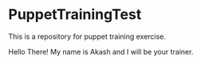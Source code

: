 # PuppetTrainingTest
This is a repository for puppet training exercise.


Hello There!
My name is Akash and I will be your trainer.
